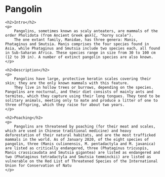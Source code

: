 <!DOCTYPE html>
<html lang="en">
<head>
    <meta charset="UTF-8">
    <meta name="viewport" content="width=device-width, initial-scale=1.0">
    <title>Activity 1</title>
</head>
<body>
    <h1>Pangolin</h1>

    <h2>Intro</h2>
    <p>
        Pangolins, sometimes known as scaly anteaters, are mammals of the order Pholidota (from Ancient Greek φολῐ́ς, "horny scale"). 
		The one extant family, Manidae, has three genera: Manis, Phataginus and Smutsia. Manis comprises the four species found in Asia, while Phataginus and Smutsia include two species each, all found in Sub-Saharan Africa. These species range in size from 30 to 100 cm (12 to 39 in). A number of extinct pangolin species are also known.
    </p>

    <h2>Description</h2>
    <p>
        Pangolins have large, protective keratin scales covering their skin; they are the only known mammals with this feature. 
		They live in hollow trees or burrows, depending on the species. Pangolins are nocturnal, and their diet consists of mainly ants and termites, which they capture using their long tongues. They tend to be solitary animals, meeting only to mate and produce a litter of one to three offspring, which they raise for about two years.
    </p>

    <h2>Poaching</h2>
    <p>
        Pangolins are threatened by poaching (for their meat and scales, which are used in Chinese traditional medicine) and heavy deforestation of their natural habitats, and are the most trafficked mammals in the world. As of January 2020, of the eight species of pangolin, three (Manis culionensis, M. pentadactyla and M. javanica) are listed as critically endangered, three (Phataginus tricuspis, Manis crassicaudata and Smutsia gigantea) are listed as endangered and two (Phataginus tetradactyla and Smutsia temminckii) are listed as vulnerable on the Red List of Threatened Species of the International Union for Conservation of Natu
    </p>
</body>
</html>
